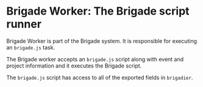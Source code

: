 # Brigade Worker: The Brigade script runner

Brigade Worker is part of the Brigade system. It is responsible for executing an
`brigade.js` task.

The Brigade worker accepts an `brigade.js` script along with event and project information
and it executes the Brigade script.

The `brigade.js` script has access to all of the exported fields in `brigadier`.
